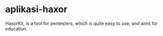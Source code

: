# aplikasi-haxor
HaxorKit, is a tool for pentesters, which is quite easy to use, and aims for education.
